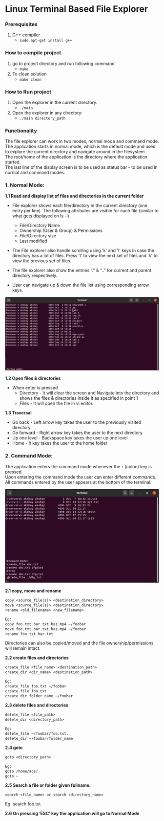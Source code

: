 # Linux Terminal Based File Explorer

### Prerequisites

1. G++ compiler
   - `sudo apt-get install g++`

### How to compile project

1. go to project directory and run following command
   - `make`
2. To clean solution
   - `make clean`

### How to Run project

1. Open the explorer in the current directory:
   - `./main`
2. Open the explorer in any directory:
   - `./main directory_path`

### Functionality 

The file explorer can work in two modes, normal mode and command mode.
The application starts in normal mode, which is the default mode and used to explore the current directory and navigate around in the filesystem.
<br/>
The root/home of the application is the directory where the application started.
<br/>
The last line of the display screen is to be used as status bar - to be used in normal and command modes.

### 1. Normal Mode:

**1.1 Read and display list of files and directories in the current folder**

- File explorer shows each file/directory in the current directory (one entry per line). The following attributes are visible for each file (similar to what gets displayed on ls -l)

  - File/Directory Name
  - Ownership (User & Group) & Permissions
  - File/Directory size
  - Last modified

- The File explorer also handle scrolling using 'k' and 'l' keys in case the directory has a lot of files. Press 'l' to view the next set of files and 'k' to view the previous set of files.
- The file explorer also show the entries “.” & “..” for current and parent directory respectively.
- User can navigate up & down the file list using corresponding arrow keys.

![](images/normal_mode.png)

**1.2 Open files & directories**

- When enter is pressed
  - Directory​ - It will clear the screen and Navigate into the directory and shows the files & directories inside it as specified in point 1
  - Files​ - It will open the file in vi editor.
  
**1.3 Traversal**
- Go back - Left arrow key takes the user to the previously visited directory.
- Go forward - Right arrow key takes the user to the next directory.
- Up one level - Backspace key takes the user up one level
- Home - ​h​ key takes the user to the home folder 

### 2. Command Mode:

The application enters the command mode whenever the `:` (colon) key
is pressed.
<br/>
Upon entering the command mode the user can enter different commands. All commands entered by the user appears at the bottom of the terminal.

![](images/cmd_mode.png)

**2.1 copy, move and rename**

```
copy <source_file(s)> <destination_directory>
move <source_file(s)> <destination_directory>
rename <old_filename> <new_filename>
```

```
Eg:
copy foo.txt bar.txt baz.mp4 ~/foobar
move foo.txt bar.txt baz.mp4 ~/foobar
rename foo.txt bar.txt
```

Directories can also be copied/moved and the file ownership/permissions will remain intact.

**2.2 create files and directories**

```
create_file <file_name> <destination_path>
create_dir <dir_name> <destination_path>
```

```
Eg:
create_file foo.txt ~/foobar
create_file foo.txt .
create_dir folder_name ~/foobar
```

**2.3 delete files and directories**

```
delete_file <file_path>
delete_dir <directory_path>
```

```
Eg:
delete_file ~/foobar/foo.txt.
delete_dir ~/foobar/folder_name
```

**2.4 goto**

```
goto <directory_path>
```

```
Eg:
goto /home/aos/
goto ~
```

**2.5 Search a file or folder given fullname.**

```
search <file_name> or search <directory_name>
```

Eg:
search foo.txt

**2.6 On pressing ‘ESC’ key the application will go to Normal Mode**
